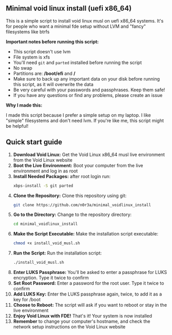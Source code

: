 ## Minimal void linux install (uefi x86_64)

This is a simple script to install void linux musl on uefi x86_64 systems. It's for people who want a minimal fde setup without LVM and "fancy" filesystems like btrfs

**Important notes before running this script:**

* This script doesn't use lvm
* File system is xfs
* You'll need `git` and `parted` installed before running the script
* No swap
* Partitions are: **/boot/efi** and **/**
* Make sure to back up any important data on your disk before running this script, as it will overwrite the data
* Be very careful with your passwords and passphrases. Keep them safe!
* If you have any questions or find any problems, please create an issue

**Why I made this:**

I made this script because I prefer a simple setup on my laptop. I like "simple" filesystems and don't need lvm. If you're like me, this script might be helpful!

## Quick start guide

1.  **Download Void Linux:** Get the Void Linux x86_64 musl live environment from the Void Linux website
2.  **Boot the Live Environment:** Boot your computer from the live environment and log in as root
3.  **Install Needed Packages:** after root login run:
    ```bash
    xbps-install -S git parted
    ```
4.  **Clone the Repository:** Clone this repository using git:
    ```bash
    git clone https://github.com/n0r3a/minimal_voidlinux_install
    ```
5.  **Go to the Directory:** Change to the repository directory:
    ```bash
    cd minimal_voidlinux_install
    ```
6.  **Make the Script Executable:** Make the installation script executable:
    ```bash
    chmod +x install_void_musl.sh
    ```
7.  **Run the Script:** Run the installation script:
    ```bash
    ./install_void_musl.sh
    ```
8.  **Enter LUKS Passphrase:** You'll be asked to enter a passphrase for LUKS encryption. Type it twice to confirm
9.  **Set Root Password:** Enter a password for the root user. Type it twice to confirm
10. **Add LUKS Key:** Enter the LUKS passphrase again, twice, to add it as a key for /boot
11. **Choose to Reboot:** The script will ask if you want to reboot or stay in the live environment
12. **Enjoy Void Linux with FDE!** That's it! Your system is now installed
12. **Remember** to change your computer's hostname, and check the network setup instructions on the Void Linux website
